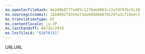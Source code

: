 ```yaml
---
ms.openlocfilehash: 0e2d9b0777a485c1276de0803c12a7d76fbc5c39
ms.sourcegitcommit: 1bb00d2f4343e73ae8d58668f02297a3cf10a4c1
ms.translationtype: HT
ms.contentlocale: ja-JP
ms.lasthandoff: 06/15/2019
ms.locfileid: "63878151"
---
```

<span data-ttu-id="cc7d0-101">URL</span><span class="sxs-lookup"><span data-stu-id="cc7d0-101">URL</span></span>